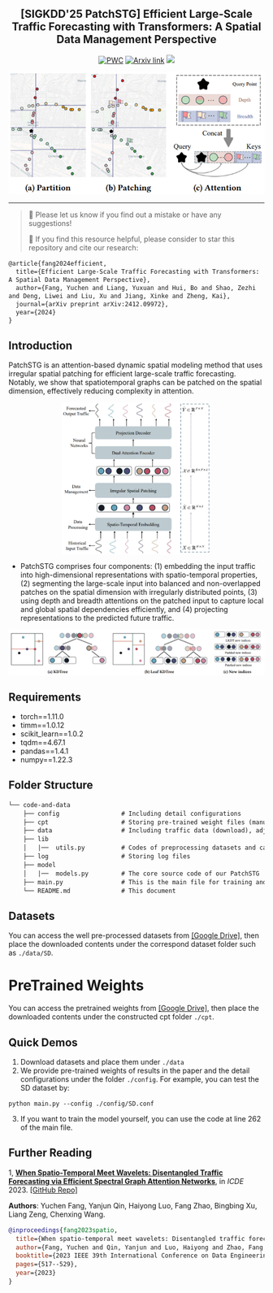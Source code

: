 <div align="center">
  <h2><b> [SIGKDD'25 PatchSTG] Efficient Large-Scale Traffic Forecasting with Transformers: A Spatial Data Management Perspective
 </b></h2>
</div>

<div align="center">

[![PWC](https://img.shields.io/endpoint.svg?url=https://paperswithcode.com/badge/efficient-large-scale-traffic-forecasting/traffic-prediction-on-largest)](https://paperswithcode.com/sota/traffic-prediction-on-largest?p=efficient-large-scale-traffic-forecasting)
[![Arxiv link](https://img.shields.io/static/v1?label=arXiv&message=PatchSTG&color=red&logo=arxiv)](https://arxiv.org/abs/2412.09972)
![](https://img.shields.io/badge/PRs-Welcome-green)

</div>

<div align="center">

<img src="./imgs/sketch.png" width="600">

</div>

---
>
> 🙋 Please let us know if you find out a mistake or have any suggestions!
> 
> 🌟 If you find this resource helpful, please consider to star this repository and cite our research:

```
@article{fang2024efficient,
  title={Efficient Large-Scale Traffic Forecasting with Transformers: A Spatial Data Management Perspective},
  author={Fang, Yuchen and Liang, Yuxuan and Hui, Bo and Shao, Zezhi and Deng, Liwei and Liu, Xu and Jiang, Xinke and Zheng, Kai},
  journal={arXiv preprint arXiv:2412.09972},
  year={2024}
}
```

## Introduction
PatchSTG is an attention-based dynamic spatial modeling method that uses irregular spatial patching for efficient large-scale traffic forecasting.
Notably, we show that spatiotemporal graphs can be patched on the spatial dimension, effectively reducing complexity in attention.

<p align="center">
<img src="./imgs/frame.png" height = "300" alt="" align=center />
</p>

- PatchSTG comprises four components: (1) embedding the input traffic into high-dimensional representations with spatio-temporal properties, (2) segmenting the large-scale input into balanced and non-overlapped patches on the spatial dimension with irregularly distributed points, (3) using depth and breadth attentions on the patched input to capture local and global spatial dependencies efficiently, and (4) projecting representations to the predicted future traffic.

<p align="center">
<img src="./imgs/patching.png"  width="600" alt="" align=center />
</p>

## Requirements
- torch==1.11.0
- timm==1.0.12
- scikit_learn==1.0.2
- tqdm==4.67.1
- pandas==1.4.1
- numpy==1.22.3

## Folder Structure

```tex
└── code-and-data
    ├── config                 # Including detail configurations
    ├── cpt                    # Storing pre-trained weight files (manually create the folder and download files)
    ├── data                   # Including traffic data (download), adj files (generated), and the meta data
    ├── lib
    │   |──  utils.py          # Codes of preprocessing datasets and calculating metrics
    ├── log                    # Storing log files
    ├── model
    │   |──  models.py         # The core source code of our PatchSTG
    ├── main.py                # This is the main file for training and testing
    └── README.md              # This document
```

## Datasets
You can access the well pre-processed datasets from [[Google Drive]](https://drive.google.com/drive/folders/1BDH1C66BCKBe7ge8G-rBaj1j3p0iR0TC?usp=sharing), then place the downloaded contents under the correspond dataset folder such as `./data/SD`.

# PreTrained Weights
You can access the pretrained weights from [[Google Drive]](https://drive.google.com/drive/folders/1hFyV2C10P3wl3OJkNNhhHb2LTKXcJ2mO?usp=sharing), then place the downloaded contents under the constructed cpt folder `./cpt`.

## Quick Demos
1. Download datasets and place them under `./data`
2. We provide pre-trained weights of results in the paper and the detail configurations under the folder `./config`. For example, you can test the SD dataset by:

```
python main.py --config ./config/SD.conf
```

3. If you want to train the model yourself, you can use the code at line 262 of the main file.


## Further Reading
1, [**When Spatio-Temporal Meet Wavelets: Disentangled Traffic Forecasting via Efficient Spectral Graph Attention Networks**](https://ieeexplore.ieee.org/abstract/document/10184591), in *ICDE* 2023.
[\[GitHub Repo\]](https://github.com/LMissher/STWave)

**Authors**: Yuchen Fang, Yanjun Qin, Haiyong Luo, Fang Zhao, Bingbing Xu, Liang Zeng, Chenxing Wang.

```bibtex
@inproceedings{fang2023spatio,
  title={When spatio-temporal meet wavelets: Disentangled traffic forecasting via efficient spectral graph attention networks},
  author={Fang, Yuchen and Qin, Yanjun and Luo, Haiyong and Zhao, Fang and Xu, Bingbing and Zeng, Liang and Wang, Chenxing},
  booktitle={2023 IEEE 39th International Conference on Data Engineering (ICDE)},
  pages={517--529},
  year={2023}
}
```
